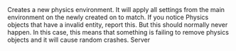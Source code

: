 <function name="CreateEnvironment" parent="physenv" type="libraryfunc">
	<description>
		Creates a new physics environment.
		It will apply all settings from the main environment on the newly created on to match.
		<note>
			If you notice Physics objects that have a invalid entity, report this. But this should normally never happen.
			In this case, this means that something is failing to remove physics objects and it will cause random crashes.
		</note>
		<added version="0.7"></added>
	</description>
	<realm>Server</realm>
	<rets>
		<ret name="IPhysicsEnvironment" type="IPhysicsEnvironment"></ret>
	</rets>
</function>